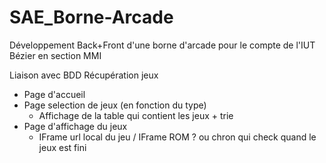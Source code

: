 # SAE_Borne-Arcade
Développement Back+Front d'une borne d'arcade pour le compte de l'IUT Bézier en section MMI

Liaison avec BDD
Récupération jeux

- Page d'accueil
- Page selection de jeux (en fonction du type)
  - Affichage de la table qui contient les jeux + trie
- Page d'affichage du jeux
  - IFrame url local du jeu / IFrame ROM ? ou chron qui check quand le jeux est fini
